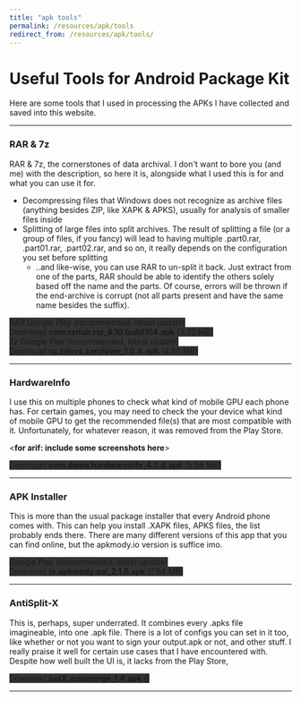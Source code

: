 ```yaml
---
title: "apk tools"
permalink: /resources/apk/tools
redirect_from: /resources/apk/tools/
---
```


# Useful Tools for Android Package Kit

Here are some tools that I used in processing the APKs I have collected and saved into this website.

<hr>

### RAR & 7z

RAR & 7z, the cornerstones of data archival. I don't want to bore you (and me) with the description, so here it is, alongside what I used this is for and what you can use it for.
* Decompressing files that Windows does not recognize as archive files (anything besides ZIP, like XAPK & APKS), usually for analysis of smaller files inside
* Splitting of large files into split archives. The result of splitting a file (or a group of files, if you fancy) will lead to having multiple .part0.rar, .part01.rar, .part02.rar, and so on, it really depends on the configuration you set before splitting
    * ..and like-wise, you can use RAR to un-split it back. Just extract from one of the parts, RAR should be able to identify the others solely based off the name and the parts. Of course, errors will be thrown if the end-archive is corrupt (not all parts present and have the same name besides the suffix). 

<div class="text-center">
    <a class="btn btn-dark btn-block w-100" href="https://play.google.com/store/apps/details?id=com.rarlab.rar" style="text-decoration: none; background-color: #333;">RAR Google Play (recommended, latest update)</a><br>
    <a class="btn btn-dark btn-block w-100" onclick='apk("com.rarlab.rar_6.10.build104.apk")' style="text-decoration: none; background-color: #333;"> Download <b>com.rarlab.rar_6.10.build104.apk</b> (3.32 MB)</a><br>
    <a class="btn btn-dark btn-block w-100" href="https://play.google.com/store/apps/details?id=ru.zdevs.zarchiver" style="text-decoration: none; background-color: #333;">7z Google Play (recommended, latest update)</a><br>
    <a class="btn btn-dark btn-block w-100" onclick='apk("ru.zdevs.zarchiver_1.0.4.apk")' style="text-decoration: none; background-color: #333;"> Download <b>ru.zdevs.zarchiver_1.0.4.apk</b> (4.56 MB)</a><br>
</div>

<hr>

### HardwareInfo

I use this on multiple phones to check what kind of mobile GPU each phone has. For certain games, you may need to check the your device what kind of mobile GPU to get the recommended file(s) that are most compatible with it. Unfortunately, for whatever reason, it was removed from the Play Store.

<**for arif: include some screenshots here**>

<div class="text-center">
    <a class="btn btn-dark btn-block w-100" onclick='apk("com.dama.hardwareinfo_4.2.6.apk")' style="text-decoration: none; background-color: #333;"> Download <b>com.dama.hardwareinfo_4.2.6.apk</b> (5.98 MB)</a>
</div>

<hr>

### APK Installer

This is more than the usual package installer that every Android phone comes with. This can help you install .XAPK files, APKS files, the list probably ends there. There are many different versions of this app that you can find online, but the apkmody.io version is suffice imo. 

<div class="text-center">
    <a class="btn btn-dark btn-block w-100" href="https://play.google.com/store/apps/details?id=io.apkmody.sai" style="text-decoration: none; background-color: #333;"> Google Play (recommended, latest update)</a><br>
    <a class="btn btn-dark btn-block w-100" onclick='apk("io.apkmody.sai_2.1.6.apk")' style="text-decoration: none; background-color: #333;"> Download <b>io.apkmody.sai_2.1.6.apk</b> (7.94 MB)</a>
</div>

<hr>

### AntiSplit-X

This is, perhaps, super underrated. It combines every .apks file imagineable, into one .apk file. There is a lot of configs you can set in it too, like whether or not you want to sign your output.apk or not, and other stuff. I really praise it well for certain use cases that I have encountered with. Despite how well built the UI is, it lacks from the Play Store,

<div class="text-center">
    <a class="btn btn-dark btn-block w-100" onclick='apk("botX.arscmerge_1.4.apk")' style="text-decoration: none; background-color: #333;"> Download <b>botX.arscmerge_1.4.apk</b> ()</a>
</div>

<hr>
